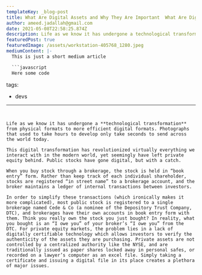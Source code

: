 ```yaml
---
templateKey: _blog-post
title: What Are Digital Assets and Why They Are Important  What Are Digital Assets and Why They Are Important !
author: ameed.jadallah@gmail.com
date: 2021-05-08T22:58:25.874Z
description: Life as we know it has undergone a technological transformation from physical formats to more efficient digital formats. Photographs that used to take hours to develop only take seconds to send across the world today.
featuredPost: true
featuredImage: /assets/workstation-405768_1280.jpeg
mediumContent: |-
  This is just a short medium article

  ```javascript
  Here some code
  ```
tags:
  - devs
---
```


Life as we know it has undergone a **technological transformation** from physical formats to more efficient digital formats. Photographs that used to take hours to develop only take seconds to send across the world today.

This digital transformation has revolutionized virtually everything we interact with in the modern world, yet seemingly have left private equity behind. Public stocks have gone digital, but with a catch.

When you buy stock through a brokerage, the stock is held in “book entry” form. Rather than keep track of each individual shareholder, stocks are registered “in street name” to a brokerage account, and the broker maintains a ledger of internal transactions between investors.

In order to simplify these transactions (which ironically makes it more complicated), most public stock is registered to a single brokerage named Cede & Co (a nominee of the Depository Trust Company, DTC), and brokerages have their own accounts in book entry form with them. Think you really own the stock you just bought? In reality, what you bought is an “I owe you” of your broker’s “I owe you” from the DTC. For private equity markets, the problem lies in a lack of digitally certifiable technology which allows investors to verify the authenticity of the assets they are purchasing. Private assets are not controlled by a centralized authority like the NYSE, and are traditionally issued as paper shares locked away in personal safes, or recorded on a lawyer’s computer as an excel file. Simply taking a certificate and issuing a digital file in its place creates a plethora of major issues.
